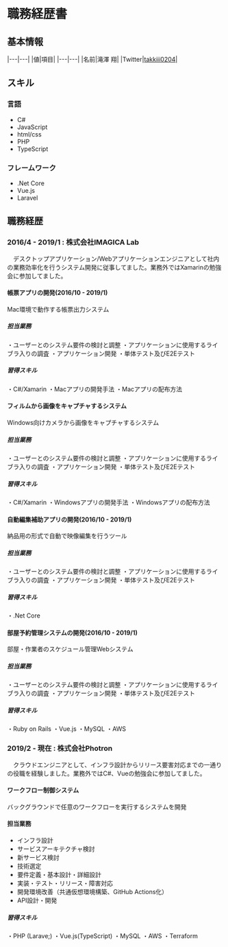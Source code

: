 # 職務経歴書

## 基本情報

|---|---|
|値|項目|
|---|---|
|名前|滝澤 翔|
|Twitter|[takkiii0204](https://twitter.com/takkiii0204)|

## スキル

### 言語

* C#
* JavaScript
* html/css
* PHP
* TypeScript

### フレームワーク

* .Net Core
* Vue.js
* Laravel

## 職務経歴

### 2016/4 - 2019/1 : 株式会社IMAGICA Lab

　デスクトップアプリケーション/Webアプリケーションエンジニアとして社内の業務効率化を行うシステム開発に従事してました。業務外ではXamarinの勉強会に参加してました。

#### 帳票アプリの開発(2016/10 - 2019/1)

Mac環境で動作する帳票出力システム

##### 担当業務
・ユーザーとのシステム要件の検討と調整
・アプリケーションに使用するライブラ入りの調査
・アプリケーション開発
・単体テスト及びE2Eテスト

##### 習得スキル

・C#/Xamarin
・Macアプリの開発手法
・Macアプリの配布方法

#### フィルムから画像をキャプチャするシステム

Windows向けカメラから画像をキャプチャするシステム

##### 担当業務

・ユーザーとのシステム要件の検討と調整
・アプリケーションに使用するライブラ入りの調査
・アプリケーション開発
・単体テスト及びE2Eテスト

##### 習得スキル

・C#/Xamarin
・Windowsアプリの開発手法
・Windowsアプリの配布方法

#### 自動編集補助アプリの開発(2016/10 - 2019/1)

納品用の形式で自動で映像編集を行うツール
##### 担当業務

・ユーザーとのシステム要件の検討と調整
・アプリケーションに使用するライブラ入りの調査
・アプリケーション開発
・単体テスト及びE2Eテスト

##### 習得スキル

・.Net Core

#### 部屋予約管理システムの開発(2016/10 - 2019/1)

部屋・作業者のスケジュール管理Webシステム
##### 担当業務

・ユーザーとのシステム要件の検討と調整
・アプリケーションに使用するライブラ入りの調査
・アプリケーション開発
・単体テスト及びE2Eテスト

##### 習得スキル

・Ruby on Rails
・Vue.js
・MySQL
・AWS

### 2019/2 - 現在 : 株式会社Photron

　クラウドエンジニアとして、インフラ設計からリリース要害対応までの一通りの役職を経験しました。業務外ではC#、Vueの勉強会に参加してました。

#### ワークフロー制御システム

バックグラウンドで任意のワークフローを実行するシステムを開発

#### 担当業務

* インフラ設計
* サービスアーキテクチャ検討
* 新サービス検討
* 技術選定
* 要件定義・基本設計・詳細設計
* 実装・テスト・リリース・障害対応
* 開発環境改善（共通仮想環境構築、GitHub Actions化）
* API設計・開発

##### 習得スキル

・PHP (Larave;)
・Vue.js(TypeScript)
・MySQL
・AWS
・Terraform
